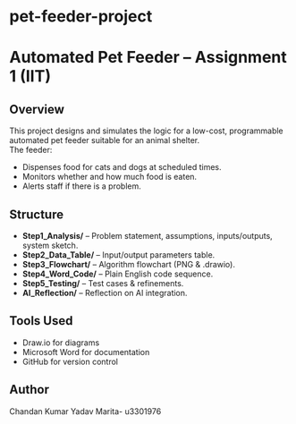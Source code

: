 # pet-feeder-project
# Automated Pet Feeder – Assignment 1 (IIT)

## Overview
This project designs and simulates the logic for a low-cost, programmable automated pet feeder suitable for an animal shelter.  
The feeder:
- Dispenses food for cats and dogs at scheduled times.
- Monitors whether and how much food is eaten.
- Alerts staff if there is a problem.

## Structure
- **Step1_Analysis/** – Problem statement, assumptions, inputs/outputs, system sketch.
- **Step2_Data_Table/** – Input/output parameters table.
- **Step3_Flowchart/** – Algorithm flowchart (PNG & .drawio).
- **Step4_Word_Code/** – Plain English code sequence.
- **Step5_Testing/** – Test cases & refinements.
- **AI_Reflection/** – Reflection on AI integration.

## Tools Used
- Draw.io for diagrams
- Microsoft Word for documentation
- GitHub for version control

## Author
Chandan Kumar Yadav Marita- u3301976
